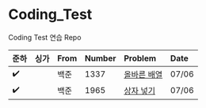 # Coding_Test
Coding Test 연습 Repo

|준하|싱가|From|Number|Problem|Date|
|---|:---:|:---|:---|:---|:---|
|✔️| |백준|1337|[올바른 배열](https://www.acmicpc.net/problem/1337)|07/06|
|✔️| |백준|1965|[상자 넣기](https://www.acmicpc.net/problem/1965)|07/06|
